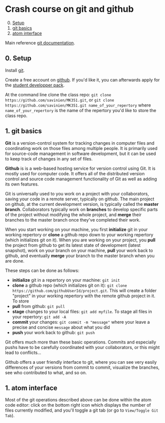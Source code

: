 # Crash course on git and github

0. [Setup](#gitsetup)
1. [git basics](#gitbas)
2. [atom interface](#gitatom)

Main reference [git documentation](https://git-scm.com/doc).

<a name="gitsetup"></a>
## 0. Setup

Install [git](https://git-scm.com/downloads).

Create a free account on [github](http://github.com). If you'd like it, you can afterwards apply for the [student developper pack](https://education.github.com/pack).

At the command line clone the class repo: `git clone https://github.com/savinien/MK351.git`, or `git clone https://github.com/savinien/MK351.git name_of_your_repertory` where `name_of_your_repertory` is the name of the repertory you'd like to store the class repo.


<a name="gitbas"></a>
## 1. git basics

**Git** is a version-control system for tracking changes in computer files and coordinating work on those files among multiple people. It is primarily used for source-code management in software development, but it can be used to keep track of changes in any set of files.

**Github** is is a web-based hosting service for version control using Git. It is mostly used for computer code. It offers all of the distributed version control and source code management functionality of Git as well as adding its own features.

Git is universally used to you work on a project with your collaborators, saving your code in a remote server, typically on github.
The main project on github, at the current development version, is typically called the **master branch**. Collaborators typically work on **branches** to develop specific parts of the project without modifying the whole project, and **merge** their branches to the master branch once they've completed their work.

When you start working on your machine, you first **initialize** git in your working repertory or **clone** a github repo down to your working repertory (which initializes git on it). When you are working on your project, you **pull** the project from github to get its latest state of development (latest snapshot), work on your branch on your machine, **pull** your work back to github, and eventually **merge** your branch to the master branch when you are done.

These steps can be done as follows:
- **initialize** git in a repertory on your machine: `git init`
- **clone** a github repo (which initializes git on it): `git clone https://github.com/githubUserId/project.git`. This will create a folder "project" in your working repertory with the remote github project in it. To store
- **pull** from github: `git pull`
- **stage** changes to your local files: `git add myfile`. To stage all files in your repertory: `git add -A`
- **commit** your changes: `git commit -m "message"` where your leave a precise and concise `message` about what you did
- **push** your work back to github: `git push`

Git offers much more than these basic operations. Commits and especially pushs have to be carefully coordinated with your collaborators, or this might lead to conflicts...

Github offers a user friendly interface to git, where you can see very easily differences of your versions from commit to commit, visualize the branches, see who contributed to what, and so on.

<a name="gitatom"></a>
## 1. atom interface

Most of the git operations described above can be done within the atom code editor: click on the bottom right icon which displays the number of files currently modified, and you'll toggle a git tab (or go to `View/Toggle Git Tab`).
